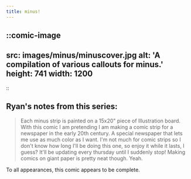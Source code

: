 ```yaml
---
title: minus!
---
```


::comic-image
---
src: images/minus/minuscover.jpg
alt: 'A compilation of various callouts for minus.'
height: 741
width: 1200
---
::

## Ryan's notes from this series:

> Each minus strip is painted on a 15x20" piece of Illustration board. With this comic I am pretending I am making a comic strip for a newspaper in the early 20th century. A special newspaper that lets me use as much color as I want. I'm not much for comic strips so I don't know how long I'll be doing this one, so enjoy it while it lasts, I guess? It'll be updating every thursday until I suddenly stop! Making comics on giant paper is pretty neat though. Yeah.

To all appearances, this comic appears to be complete.
